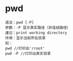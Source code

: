 # pwd
    语法：pwd [-P]
    参数：-P 显示真实路径（非连结路径）
    速记：print working directory
    作用：显示当前所在目录
    如：
    pwd //打印出'/root'
    pwd -P //打印出真实目录
